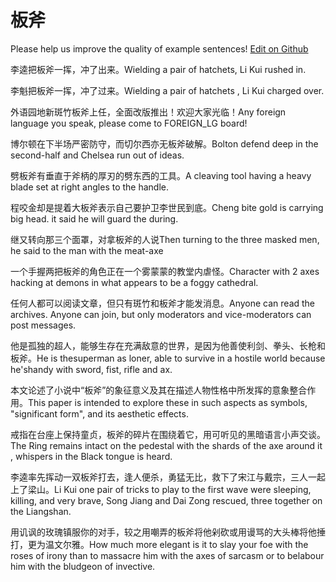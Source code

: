 # 板斧

Please help us improve the quality of example sentences! [Edit on Github](https://github.com/jiyushe/jiyu-example-sentence-source/blob/main/chinese/banfu.md)

<p><span class="chinese">李逵把板斧一挥，冲了出来。</span><span class="english">Wielding a pair of hatchets, Li Kui rushed in.</span></p>

<p><span class="chinese">李魁把板斧一挥，冲了过来。</span><span class="english">Wielding a pair of hatchets , Li Kui charged over.</span></p>

<p><span class="chinese">外语园地新斑竹板斧上任，全面改版推出！欢迎大家光临！</span><span class="english">Any foreign language you speak, please come to FOREIGN_LG board!</span></p>

<p><span class="chinese">博尔顿在下半场严密防守，而切尔西亦无板斧破解。</span><span class="english">Bolton defend deep in the second-half and Chelsea run out of ideas.</span></p>

<p><span class="chinese">劈板斧有垂直于斧柄的厚刃的劈东西的工具。</span><span class="english">A cleaving tool having a heavy blade set at right angles to the handle.</span></p>

<p><span class="chinese">程咬金却是提着大板斧表示自己要护卫李世民到底。</span><span class="english">Cheng bite gold is carrying big head. it said he will guard the during.</span></p>

<p><span class="chinese">继又转向那三个面罩，对拿板斧的人说</span><span class="english">Then turning to the three masked men, he said to the man with the meat-axe</span></p>

<p><span class="chinese">一个手握两把板斧的角色正在一个雾蒙蒙的教堂内虐怪。</span><span class="english">Character with 2 axes hacking at demons in what appears to be a foggy cathedral.</span></p>

<p><span class="chinese">任何人都可以阅读文章，但只有斑竹和板斧才能发消息。</span><span class="english">Anyone can read the archives. Anyone can join, but only moderators and vice-moderators can post messages.</span></p>

<p><span class="chinese">他是孤独的超人，能够生存在充满敌意的世界，是因为他善使利剑、拳头、长枪和板斧。</span><span class="english">He is thesuperman as loner, able to survive in a hostile world because he'shandy with sword, fist, rifle and ax.</span></p>

<p><span class="chinese">本文论述了小说中“板斧”的象征意义及其在描述人物性格中所发挥的意象整合作用。</span><span class="english">This paper is intended to explore these in such aspects as symbols, "significant form", and its aesthetic effects.</span></p>

<p><span class="chinese">戒指在台座上保持童贞，板斧的碎片在围绕着它，用可听见的黑暗语言小声交谈。</span><span class="english">The Ring remains intact on the pedestal with the shards of the axe around it , whispers in the Black tongue is heard.</span></p>

<p><span class="chinese">李逵率先挥动一双板斧打去，逢人便杀，勇猛无比，救下了宋江与戴宗，三人一起上了梁山。</span><span class="english">Li Kui one pair of tricks to play to the first wave were sleeping, killing, and very brave, Song Jiang and Dai Zong rescued, three together on the Liangshan.</span></p>

<p><span class="chinese">用讥讽的玫瑰镇服你的对手，较之用嘲弄的板斧将他剁砍或用谩骂的大头棒将他捶打，更为温文尔雅。</span><span class="english">How much more elegant is it to slay your foe with the roses of irony than to massacre him with the axes of sarcasm or to belabour him with the bludgeon of invective.</span></p>


